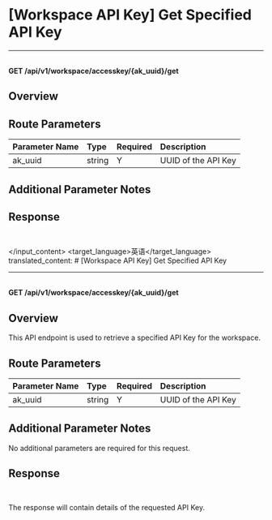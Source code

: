 # [Workspace API Key] Get Specified API Key

---

<br />**GET /api/v1/workspace/accesskey/{ak_uuid}/get**

## Overview




## Route Parameters

| Parameter Name | Type   | Required | Description              |
|:--------------|:-------|:--------|:-------------------------|
| ak_uuid       | string | Y       | UUID of the API Key<br> |


## Additional Parameter Notes







## Response
```shell
 
```




</input_content>
<target_language>英语</target_language>
</input>
translated_content: # [Workspace API Key] Get Specified API Key

---

<br />**GET /api/v1/workspace/accesskey/{ak_uuid}/get**

## Overview



This API endpoint is used to retrieve a specified API Key for the workspace.

## Route Parameters

| Parameter Name | Type   | Required | Description              |
|:--------------|:-------|:--------|:-------------------------|
| ak_uuid       | string | Y       | UUID of the API Key<br> |


## Additional Parameter Notes

No additional parameters are required for this request.



## Response
```shell
 
```

The response will contain details of the requested API Key.